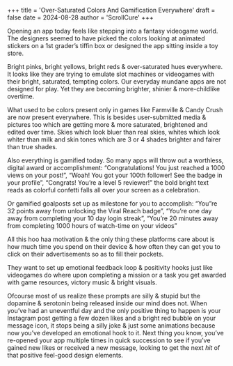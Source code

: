 +++
title = 'Over-Saturated Colors And Gamification Everywhere'
draft = false
date = 2024-08-28
author = 'ScrollCure'
+++

Opening an app today feels like stepping into a fantasy videogame world. The designers seemed to have picked the colors looking at animated stickers on a 1st grader’s tiffin box or designed the app sitting inside a toy store.

Bright pinks, bright yellows, bright reds & over-saturated hues everywhere. It looks like they are trying to emulate slot machines or videogames with their bright, saturated, tempting colors. Our everyday mundane apps are not designed for play. Yet they are becoming brighter, shinier & more-childlike overtime. 

What used to be colors present only in games like Farmville & Candy Crush are now present everywhere. This is besides user-submitted media & pictures too which are getting more & more saturated, brightened and edited over time. Skies which look bluer than real skies, whites which look whiter than milk and skin tones which are 3 or 4 shades brighter and fairer than true shades.

Also everything is gamified today. So many apps will throw out a worthless, digital award or accomplishment: “Congratulations! You just reached a 1000 views on your post!”, “Woah! You got your 100th follower! See the badge in your profile”, “Congrats! You’re a level 5 reviewer!” the bold bright text reads as colorful confetti falls all over your screen as a celebration.

Or gamified goalposts set up as milestone for you to accomplish: “You”re 32 points away from unlocking the Viral Reach badge”, “You’re one day away from completing your 10 day login streak”, “You’re 20 minutes away from completing 1000 hours of watch-time on your videos”

All this hoo haa motivation & the only thing these platforms care about is how much time you spend on their device & how often they can get you to click on their advertisements so as to fill their pockets.

They want to set up emotional feedback loop & positivity hooks just like videogames do where upon completing a mission or a task you get awarded with game resources, victory music & bright visuals.

Ofcourse most of us realize these prompts are silly & stupid but the dopamine & serotonin being released inside our mind does not. When you’ve had an uneventful day and the only positive thing to happen is your Instagram post getting a few dozen likes and a bright red bubble on your message icon, it stops being a silly joke & just some animations because now you’ve developed an emotional hook to it. Next thing you know, you’ve re-opened your app multiple times in quick succession to see if you’ve gained new likes or received a new message, looking to get the next *hit* of that positive feel-good design elements.


